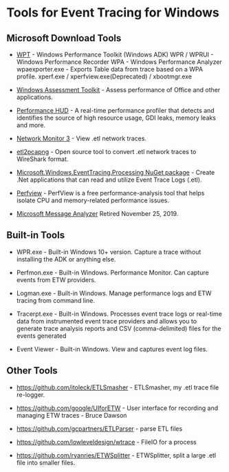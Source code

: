 # Tools for Event Tracing for Windows

## Microsoft Download Tools

- [WPT](https://aka.ms/adk) - Windows Performance Toolkit (Windows ADK)
    WPR / WPRUI - Windows Performance Recorder
    WPA - Windows Performance Analyzer
    wpaexporter.exe - Exports Table data from trace based on a WPA profile.
    xperf.exe / xperfview.exe(Deprecated) / xbootmgr.exe

- [Windows Assessment Toolkit](https://aka.ms/adk) - Assess performance of Office and other applications.

- [Performance HUD](https://www.microsoft.com/en-us/download/100813) - A real-time performance profiler that detects and identifies the source of high resource usage, GDI leaks, memory leaks and more.

- [Network Monitor 3](https://docs.microsoft.com/en-us/troubleshoot/windows-server/networking/network-monitor-3#download-and-support-information) - View .etl network traces.

- [etl2pcapng](https://github.com/microsoft/etl2pcapng) - Open source tool to convert .etl network traces to WireShark format.

- [Microsoft.Windows.EventTracing.Processing NuGet package](https://github.com/microsoft/eventtracing-processing) - Create .Net applications that can read and utilize Event Trace Logs (.etl).

- [Perfview](https://github.com/Microsoft/perfview) - PerfView is a free performance-analysis tool that helps isolate CPU and memory-related performance issues.

- [Microsoft Message Analyzer](https://docs.microsoft.com/en-us/openspecs/blog/ms-winintbloglp/dd98b93c-0a75-4eb0-b92e-e760c502394f) Retired November 25, 2019.

## Built-in Tools

- WPR.exe - Built-in Windows 10+ version. Capture a trace without installing the ADK or anything else.

- Perfmon.exe - Built-in Windows. Performance Monitor. Can capture events from ETW providers. 

- Logman.exe - Built-in Windows. Manage performance logs and ETW tracing from command line.

- Tracerpt.exe - Built-in Windows. Processes event trace logs or real-time data from instrumented event trace providers and allows you to generate trace analysis reports and CSV (comma-delimited) files for the events generated

- Event Viewer - Built-in Windows. View and captures event log files.

## Other Tools

- <https://github.com/itoleck/ETLSmasher> - ETLSmasher, my .etl trace file re-logger.

- <https://github.com/google/UIforETW> - User interface for recording and managing ETW traces - Bruce Dawson

- <https://github.com/gcpartners/ETLParser> - parse ETL files

- <https://github.com/lowleveldesign/wtrace> - FileIO for a process

- <https://github.com/ryanries/ETWSplitter> - ETWSplitter, split a large .etl file into smaller files.
